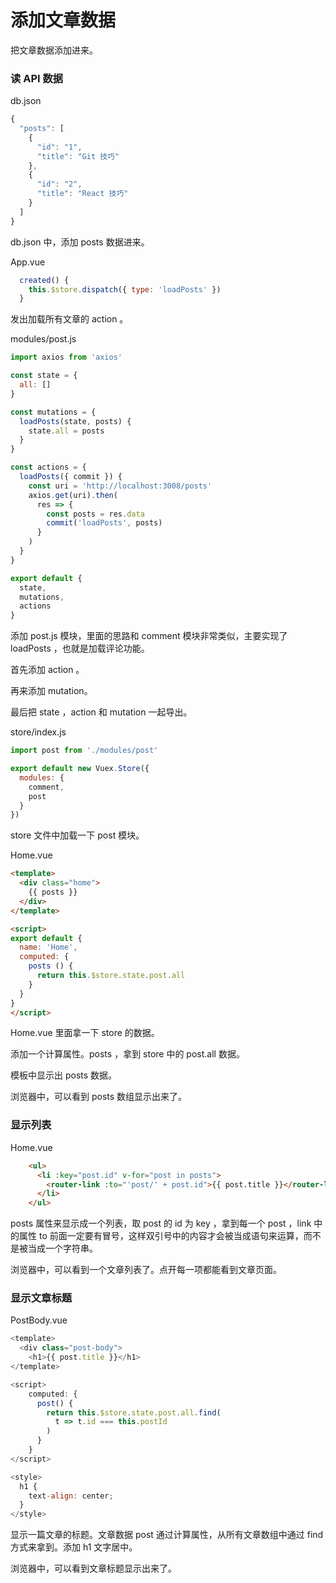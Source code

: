 # 添加文章数据

把文章数据添加进来。

### 读 API 数据

db.json

```js
{
  "posts": [
    {
      "id": "1",
      "title": "Git 技巧"
    },
    {
      "id": "2",
      "title": "React 技巧"
    }
  ]
}
```

db.json 中，添加 posts 数据进来。

App.vue

```js
  created() {
    this.$store.dispatch({ type: 'loadPosts' })
  }
```

发出加载所有文章的 action 。

modules/post.js

```js
import axios from 'axios'

const state = {
  all: []
}

const mutations = {
  loadPosts(state, posts) {
    state.all = posts
  }
}

const actions = {
  loadPosts({ commit }) {
    const uri = 'http://localhost:3008/posts'
    axios.get(uri).then(
      res => {
        const posts = res.data
        commit('loadPosts', posts)
      }
    )
  }
}

export default {
  state,
  mutations,
  actions
}
```

添加 post.js 模块，里面的思路和 comment 模块非常类似，主要实现了 loadPosts ，也就是加载评论功能。

首先添加 action 。

再来添加 mutation。

最后把 state ，action 和 mutation 一起导出。

store/index.js

```js
import post from './modules/post'

export default new Vuex.Store({
  modules: {
    comment,
    post
  }
})
```

store 文件中加载一下 post 模块。

Home.vue

```html
<template>
  <div class="home">
    {{ posts }}
  </div>
</template>

<script>
export default {
  name: 'Home',
  computed: {
    posts () {
      return this.$store.state.post.all
    }
  }
}
</script>
```

Home.vue 里面拿一下 store 的数据。

添加一个计算属性。posts ，拿到 store 中的 post.all 数据。

模板中显示出 posts 数据。

浏览器中，可以看到 posts 数组显示出来了。

### 显示列表

Home.vue

```html
    <ul>
      <li :key="post.id" v-for="post in posts">
        <router-link :to="'post/' + post.id">{{ post.title }}</router-link>
      </li>
    </ul>
```

posts 属性来显示成一个列表，取 post 的 id 为 key ，拿到每一个 post ，link 中的属性 to 前面一定要有冒号，这样双引号中的内容才会被当成语句来运算，而不是被当成一个字符串。

浏览器中，可以看到一个文章列表了。点开每一项都能看到文章页面。

### 显示文章标题

PostBody.vue

```js
<template>
  <div class="post-body">
    <h1>{{ post.title }}</h1>
</template>

<script>
    computed: {
      post() {
        return this.$store.state.post.all.find(
          t => t.id === this.postId
        )
      }
    }
</script>

<style>
  h1 {
    text-align: center;
  }
</style>
```

显示一篇文章的标题。文章数据 post 通过计算属性，从所有文章数组中通过 find 方式来拿到。添加 h1 文字居中。

浏览器中，可以看到文章标题显示出来了。

